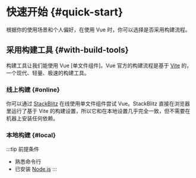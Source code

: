 # 快速开始 {#quick-start}

根据你的使用场景和个人偏好，在使用 Vue 时，你可以选择是否采用构建流程。

## 采用构建工具 {#with-build-tools}

构建工具让我们能使用 Vue [单文件组件]。Vue 官方的构建流程是基于 [Vite](https://vitejs.dev) 的，一个现代、轻量、极速的构建工具。

### 线上构建 {#online}

你可以通过 [StackBlitz](https://vite.new/vue) 在线使用单文件组件尝试 Vue。StackBlitz 直接在浏览器里运行了基于 Vite 的构建设置，所以它和在本地设置几乎完全一致，但不需要在机器上安装任何依赖。

### 本地构建 {#local}

:::tip 前提条件

- 熟悉命令行
- 已安装 [Node.js](https://nodejs.org/)
:::
